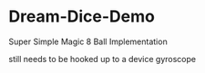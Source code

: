 # Dream-Dice-Demo
Super Simple Magic 8 Ball Implementation

still needs to be hooked up to a device gyroscope
